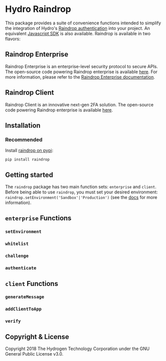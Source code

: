 # Hydro Raindrop
This package provides a suite of convenience functions intended to simplify the integration of Hydro's [Raindrop authentication](https://www.hydrogenplatform.com/hydro) into your project. An equivalent [Javascript SDK](https://github.com/hydrogen-dev/raindrop-sdk-js) is also available. Raindrop is available in two flavors:

## Raindrop Enterprise
Raindrop Enterprise is an enterprise-level security protocol to secure APIs. The open-source code powering Raindrop enterprise is available [here](https://github.com/hydrogen-dev/smart-contracts/tree/master/hydro-token-and-raindrop-enterprise). For more information, please refer to the [Raindrop Enterprise documentation](https://www.hydrogenplatform.com/docs/hydro/v1/#Raindrop).

## Raindrop Client
Raindrop Client is an innovative next-gen 2FA solution. The open-source code powering Raindrop enterprise is available [here](https://github.com/hydrogen-dev/smart-contracts/tree/master/raindrop-client).

## Installation
### Recommended
Install [raindrop on pypi](https://pypi.org/project/raindrop/):
```
pip install raindrop
```

## Getting started
The `raindrop` package has two main function sets: `enterprise` and `client`. Before being able to use `raindrop`, you must set your desired environment: `raindrop.setEnvironment('Sandbox'|'Production')` (see the [docs](https://www.hydrogenplatform.com/docs/hydro/v1/#Testnet) for more information).

## `enterprise` Functions
### `setEnvironment`
### `whitelist`
### `challenge`
### `authenticate`

## `client` Functions
### `generateMessage`
### `addClientToApp`
### `verify`

## Copyright & License
Copyright 2018 The Hydrogen Technology Corporation under the GNU General Public License v3.0.
